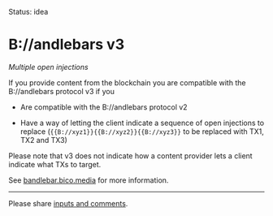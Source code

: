 Status: idea

# B://andlebars v3

_Multiple open injections_

If you provide content from the blockchain you are compatible with the B://andlebars protocol v3 if you

- Are compatible with the B://andlebars protocol v2

- Have a way of letting the client indicate a sequence of open injections to replace (`{{B://xyz1}}{{B://xyz2}}{{B://xyz3}}` to be replaced with TX1, TX2 and TX3)

Please note that v3 does not indicate how a content provider lets a client indicate what TXs to target.

See [bandlebar.bico.media](//bandlebar.bico.media) for more information.

----

Please share [inputs and comments](https://github.com/bico-media/bandlebars/issues).

